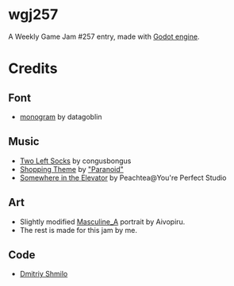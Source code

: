 # wgj257 #

A Weekly Game Jam #257 entry, made with [Godot engine](https://godotengine.org/).

# Credits #

## Font ##
- [monogram](https://datagoblin.itch.io/monogram) by datagoblin

## Music ##
- [Two Left Socks](https://opengameart.org/content/two-left-socks) by congusbongus
- [Shopping Theme](https://opengameart.org/content/shopping-theme) by ["Paranoid"](https://soundcloud.com/prtrblnd)
- [Somewhere in the Elevator](https://opengameart.org/content/somewhere-in-the-elevator) by Peachtea@You're Perfect Studio

## Art ##
- Slightly modified [Masculine_A](https://aivopiru.itch.io/pixelart-portrait-bases) portrait by Aivopiru.
- The rest is made for this jam by me.

## Code ##
- [Dmitriy Shmilo](https://dmitriy-shmilo.itch.io/)
